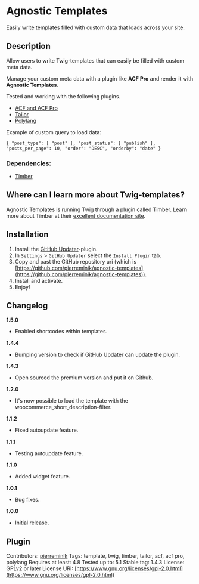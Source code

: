 # Agnostic Templates

Easily write templates filled with custom data that loads across your site.

## Description

Allow users to write Twig-templates that can easily be filled with custom meta data.

Manage your custom meta data with a plugin like **ACF Pro** and render it with **Agnostic Templates**.

Tested and working with the following plugins.

- [ACF and ACF Pro](https://www.advancedcustomfields.com)
- [Tailor](https://www.tailorwp.com)
- [Polylang](https://wordpress.org/plugins/polylang/)

Example of custom query to load data:

`{ "post_type": [ "post" ], "post_status": [ "publish" ], "posts_per_page": 10, "order": "DESC", "orderby": "date" }`

### Dependencies:

- [Timber](https://wordpress.org/plugins/timber-library/)

## Where can I learn more about Twig-templates?

Agnostic Templates is running Twig through a plugin called Timber. Learn more about Timber at their [excellent documentation site](https://timber.github.io/docs/).

## Installation

1. Install the [GitHub Updater](https://github.com/afragen/github-updater)-plugin.
2. In `Settings` > `GitHub Updater` select the `Install Plugin` tab.
3. Copy and past the GitHub repository uri (which is [https://github.com/pierreminik/agnostic-templates](https://github.com/pierreminik/agnostic-templates)).
4. Install and activate.
5. Enjoy!

## Changelog

**1.5.0**

- Enabled shortcodes within templates.

**1.4.4**

- Bumping version to check if GitHub Updater can update the plugin.

**1.4.3**

- Open sourced the premium version and put it on Github.

**1.2.0**

- It's now possible to load the template with the woocommerce_short_description-filter.

**1.1.2**

- Fixed autoupdate feature.

**1.1.1**

- Testing autoupdate feature.

**1.1.0**

- Added widget feature.

**1.0.1**

- Bug fixes.

**1.0.0**

- Initial release.

## Plugin

Contributors: [pierreminik](https://github.com/pierreminik)
Tags: template, twig, timber, tailor, acf, acf pro, polylang
Requires at least: 4.8
Tested up to: 5.1
Stable tag: 1.4.3
License: GPLv2 or later
License URI: [https://www.gnu.org/licenses/gpl-2.0.html](https://www.gnu.org/licenses/gpl-2.0.html)
